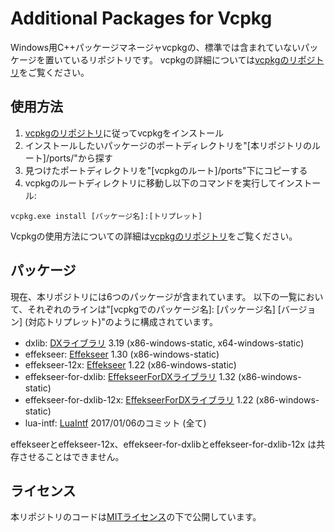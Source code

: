 # Additional Packages for Vcpkg

Windows用C++パッケージマネージャvcpkgの、標準では含まれていないパッケージを置いているリポジトリです。
vcpkgの詳細については[vcpkgのリポジトリ](https://github.com/Microsoft/vcpkg)をご覧ください。

## 使用方法

1. [vcpkgのリポジトリ](https://github.com/Microsoft/vcpkg)に従ってvcpkgをインストール
1. インストールしたいパッケージのポートディレクトリを"[本リポジトリのルート]/ports/"から探す
1. 見つけたポートディレクトリを"[vcpkgのルート]/ports"下にコピーする
1. vcpkgのルートディレクトリに移動し以下のコマンドを実行してインストール:

```:ps
vcpkg.exe install [パッケージ名]:[トリプレット]
```

Vcpkgの使用方法についての詳細は[vcpkgのリポジトリ](https://github.com/Microsoft/vcpkg)をご覧ください。

## パッケージ

現在、本リポジトリには6つのパッケージが含まれています。
以下の一覧において、それぞれのラインは"[vcpkgでのパッケージ名]: [パッケージ名] [バージョン] (対応トリプレット)"のように構成されています。

- dxlib: [DXライブラリ](http://dxlib.o.oo7.jp/) 3.19 (x86-windows-static, x64-windows-static)
- effekseer: [Effekseer](https://effekseer.github.io/jp/) 1.30 (x86-windows-static)
- effekseer-12x: [Effekseer](https://effekseer.github.io/jp/) 1.22 (x86-windows-static)
- effekseer-for-dxlib: [EffekseerForDXライブラリ](https://effekseer.github.io/jp/) 1.32 (x86-windows-static)
- effekseer-for-dxlib-12x: [EffekseerForDXライブラリ](https://effekseer.github.io/jp/) 1.22 (x86-windows-static)
- lua-intf: [LuaIntf](https://github.com/SteveKChiu/lua-intf) 2017/01/06のコミット (全て)

effekseerとeffekseer-12x、effekseer-for-dxlibとeffekseer-for-dxlib-12x は共存させることはできません。

## ライセンス

本リポジトリのコードは[MITライセンス](./LICENSE)の下で公開しています。

